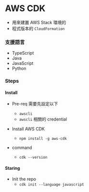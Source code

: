 # AWS CDK

* 用來建置 AWS Stack 環境的
* 程式版本的 `CloudFormation`

### 支援語言

* TypeScript
* Java
* JavaScript
* Python

### Steps

#### Install

* Pre-req 需要先設定以下
    * `awscli`
    * `awscli` 相關的 credential

* Install AWS CDK 
    * `npm install -g aws-cdk`
* command
    * `cdk --version`    
    
#### Staring

* Init the repo
    * `cdk init --language javascript`
       